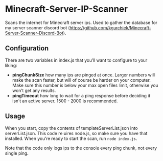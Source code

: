 # Minecraft-Server-IP-Scanner
Scans the internet for Minecraft server ips. Used to gather the database for my server scanner discord bot (https://github.com/kgurchiek/Minecraft-Server-Scanner-Discord-Bot).

## Configuration
There are two variables in index.js that you'll want to configure to your liking:
- **pingChunkSize**
  how many ips are pinged at once. Larger numbers will make the scan faster, but will of course be harder on your computer. Make sure this number is below your max open files limit, otherwise you won't get any results.
- **pingTimeout**
  how long to wait for a ping response before deciding it isn't an active server. 1500 - 2000 is recommended.

## Usage
When you start, copy the contents of templateServerList.json into serverList.json. This code re uires node.js, so make sure you have that installed. When you're ready to start the scan, run `node index.js`.

Note that the code only logs ips to the console every ping chunk, not every single ping.
